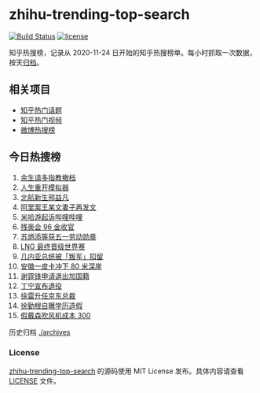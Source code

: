 # zhihu-trending-top-search

[![Build Status](https://github.com/justjavac/zhihu-trending-top-search/workflows/ci/badge.svg?branch=main)](https://github.com/justjavac/zhihu-trending-top-search/actions)
[![license](https://img.shields.io/github/license/justjavac/zhihu-trending-top-search)](https://github.com/justjavac/zhihu-trending-top-search/blob/main/LICENSE)

知乎热搜榜，记录从 2020-11-24 日开始的知乎热搜榜单。每小时抓取一次数据，按天[归档](./archives)。

## 相关项目

- [知乎热门话题](https://github.com/justjavac/zhihu-trending-hot-questions)
- [知乎热门视频](https://github.com/justjavac/zhihu-trending-hot-video)
- [微博热搜榜](https://github.com/justjavac/weibo-trending-hot-search)

## 今日热搜榜

<!-- BEGIN -->
<!-- 最后更新时间 Tue Sep 07 2021 05:11:11 GMT+0800 (China Standard Time) -->

1. [余生请多指教撤档](https://www.zhihu.com/search?q=余生请多指教)
1. [人生重开模拟器](https://www.zhihu.com/search?q=人生重开模拟器)
1. [北航新生邢益凡](https://www.zhihu.com/search?q=邢益凡)
1. [阿里案王某文妻子再发文](https://www.zhihu.com/search?q=王某文妻子)
1. [米哈游起诉哔哩哔哩](https://www.zhihu.com/search?q=哔哩哔哩)
1. [残奥会 96 金收官](https://www.zhihu.com/search?q=东京残奥会)
1. [苏炳添等获五一劳动勋章](https://www.zhihu.com/search?q=五一劳动勋章)
1. [LNG 最终晋级世界赛](https://www.zhihu.com/search?q=lng)
1. [几内亚总统被「叛军」扣留](https://www.zhihu.com/search?q=几内亚)
1. [安徽一皮卡冲下 80 米深崖](https://www.zhihu.com/search?q=安徽太湖)
1. [谢霆锋申请退出加国籍](https://www.zhihu.com/search?q=谢霆锋)
1. [丁宁宣布退役](https://www.zhihu.com/search?q=丁宁)
1. [徐雷升任京东总裁](https://www.zhihu.com/search?q=京东)
1. [徐勤根自曝学历造假](https://www.zhihu.com/search?q=人类高质量男性)
1. [假戴森吹风机成本 300](https://www.zhihu.com/search?q=戴森吹风机)

<!-- END -->

历史归档 [./archives](./archives)

### License

[zhihu-trending-top-search](https://github.com/justjavac/zhihu-trending-top-search)
的源码使用 MIT License 发布。具体内容请查看 [LICENSE](./LICENSE) 文件。
